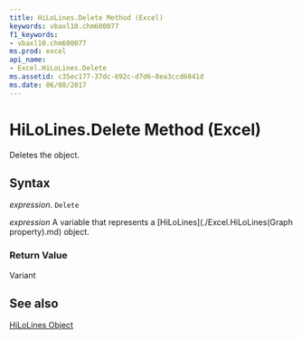 ```yaml
---
title: HiLoLines.Delete Method (Excel)
keywords: vbaxl10.chm600077
f1_keywords:
- vbaxl10.chm600077
ms.prod: excel
api_name:
- Excel.HiLoLines.Delete
ms.assetid: c35ec177-37dc-692c-d7d6-0ea3ccd6841d
ms.date: 06/08/2017
---
```



# HiLoLines.Delete Method (Excel)

Deletes the object.


## Syntax

 _expression_. `Delete`

 _expression_ A variable that represents a [HiLoLines](./Excel.HiLoLines(Graph property).md) object.


### Return Value

Variant


## See also


[HiLoLines Object](Excel.HiLoLines(objec).md)

